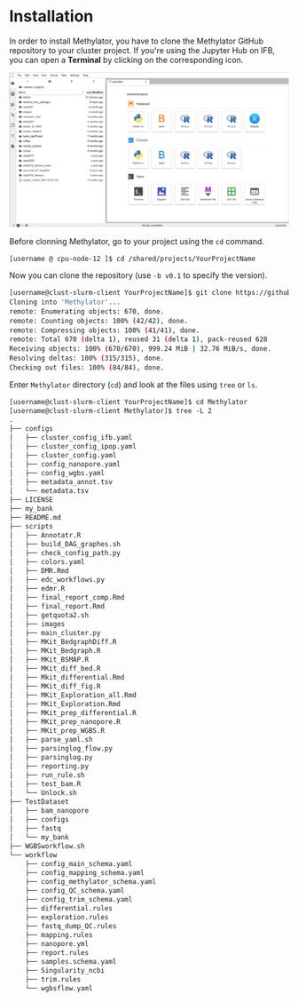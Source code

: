 # Installation

In order to install Methylator, you  have to clone the Methylator GitHub repository to your cluster project. 
If you're using the Jupyter Hub on IFB, you can open a **Terminal** by clicking on the corresponding icon. 

![jupyterHub](img/JupyterHub.png)

Before clonning Methylator, go to your project using the `cd` command.

```
[username @ cpu-node-12 ]$ cd /shared/projects/YourProjectName
```
Now you can clone the repository (use `-b v0.1` to specify the version). 

```bash
[username@clust-slurm-client YourProjectName]$ git clone https://github.com/parisepigenetics/Methylator
Cloning into 'Methylator'...
remote: Enumerating objects: 670, done.
remote: Counting objects: 100% (42/42), done.
remote: Compressing objects: 100% (41/41), done.
remote: Total 670 (delta 1), reused 31 (delta 1), pack-reused 628
Receiving objects: 100% (670/670), 999.24 MiB | 32.76 MiB/s, done.
Resolving deltas: 100% (315/315), done.
Checking out files: 100% (84/84), done.
```
Enter `Methylator` directory (`cd`) and look at the files using `tree` or `ls`.
```
[username@clust-slurm-client YourProjectName]$ cd Methylator
[username@clust-slurm-client Methylator]$ tree -L 2
.
├── configs
│   ├── cluster_config_ifb.yaml
│   ├── cluster_config_ipop.yaml
│   ├── cluster_config.yaml
│   ├── config_nanopore.yaml
│   ├── config_wgbs.yaml
│   ├── metadata_annot.tsv
│   └── metadata.tsv
├── LICENSE
├── my_bank
├── README.md
├── scripts
│   ├── Annotatr.R
│   ├── build_DAG_graphes.sh
│   ├── check_config_path.py
│   ├── colors.yaml
│   ├── DMR.Rmd
│   ├── edc_workflows.py
│   ├── edmr.R
│   ├── final_report_comp.Rmd
│   ├── final_report.Rmd
│   ├── getquota2.sh
│   ├── images
│   ├── main_cluster.py
│   ├── MKit_BedgraphDiff.R
│   ├── MKit_Bedgraph.R
│   ├── MKit_BSMAP.R
│   ├── MKit_diff_bed.R
│   ├── Mkit_differential.Rmd
│   ├── MKit_diff_fig.R
│   ├── MKit_Exploration_all.Rmd
│   ├── MKit_Exploration.Rmd
│   ├── MKit_prep_differential.R
│   ├── MKit_prep_nanopore.R
│   ├── MKit_prep_WGBS.R
│   ├── parse_yaml.sh
│   ├── parsinglog_flow.py
│   ├── parsinglog.py
│   ├── reporting.py
│   ├── run_rule.sh
│   ├── test_bam.R
│   └── Unlock.sh
├── TestDataset
│   ├── bam_nanopore
│   ├── configs
│   ├── fastq
│   └── my_bank
├── WGBSworkflow.sh
└── workflow
    ├── config_main_schema.yaml
    ├── config_mapping_schema.yaml
    ├── config_methylator_schema.yaml
    ├── config_QC_schema.yaml
    ├── config_trim_schema.yaml
    ├── differential.rules
    ├── exploration.rules
    ├── fastq_dump_QC.rules
    ├── mapping.rules
    ├── nanopore.yml
    ├── report.rules
    ├── samples.schema.yaml
    ├── Singularity_ncbi
    ├── trim.rules
    └── wgbsflow.yaml

```

